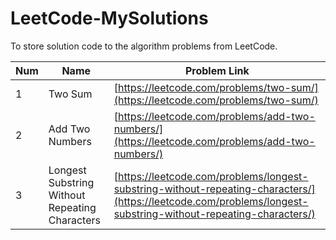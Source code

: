 # LeetCode-MySolutions
To store solution code to the algorithm problems from LeetCode.

| Num | Name | Problem Link |
| --- | ---- | ---- |
| 1 | Two Sum | [https://leetcode.com/problems/two-sum/](https://leetcode.com/problems/two-sum/) |
| 2 | Add Two Numbers | [https://leetcode.com/problems/add-two-numbers/](https://leetcode.com/problems/add-two-numbers/) |
| 3 | Longest Substring Without Repeating Characters | [https://leetcode.com/problems/longest-substring-without-repeating-characters/](https://leetcode.com/problems/longest-substring-without-repeating-characters/) |




